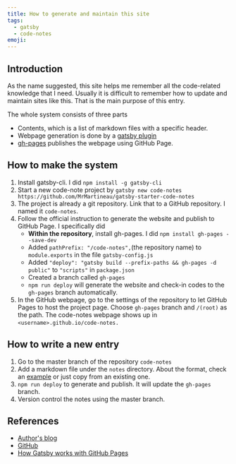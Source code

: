 ```yaml
---
title: How to generate and maintain this site
tags:
  - gatsby
  - code-notes
emoji:
---
```


## Introduction
As the name suggested, this site helps me remember all the code-related knowledge that I need. Usually it is difficult to remember how to update and maintain sites like this. That is the main purpose of this entry.

The whole system consists of three parts
- Contents, which is a list of markdown files with a specific header.
- Webpage generation is done by a [gatsby plugin](https://www.gatsbyjs.com/plugins/gatsby-theme-code-notes/)
- [gh-pages](https://www.npmjs.com/package/gh-pages) publishes the webpage using GitHub Page.

## How to make the system
1. Install gatsby-cli. I did `npm install -g gatsby-cli`
2. Start a new code-note project by `gatsby new code-notes https://github.com/MrMartineau/gatsby-starter-code-notes`
3. The project is already a git repository. Link that to a GitHub repository. I named it `code-notes`.
4. Follow the official instruction to generate the website and publish to GitHub Page. I specifically did
      - **Within the repository**, install gh-pages. I did `npm install gh-pages --save-dev`
      - Added `pathPrefix: "/code-notes",`(the repository name) to `module.exports` in the file `gatsby-config.js`
      - Added `"deploy": "gatsby build --prefix-paths && gh-pages -d public"` to `"scripts"` in `package.json`
      - Created a branch called `gh-pages`
      - `npm run deploy` will generate the website and check-in codes to the `gh-pages` branch automatically.
5. In the GitHub webpage, go to the settings of the repository to let GitHub Pages to host the project page. Choose `gh-pages` branch and `/(root)` as the path. The code-notes webpage shows up in `<username>.github.io/code-notes.`

## How to write a new entry
1. Go to the master branch of the repository `code-notes`
2. Add a markdown file under the `notes` directory. About the format, check an [example](https://github.com/mrmartineau/gatsby-starter-code-notes/blob/master/notes/example-note.md) or just copy from an existing one.
3. `npm run deploy` to generate and publish. It will update the `gh-pages` branch.
4. Version control the notes using the master branch.

## References

- [Author's blog](https://zander.wtf/blog/code-notes-release)
- [GitHub](https://github.com/MrMartineau/gatsby-starter-code-notes)
- [How Gatsby works with GitHub Pages](https://www.gatsbyjs.com/docs/how-gatsby-works-with-github-pages/)